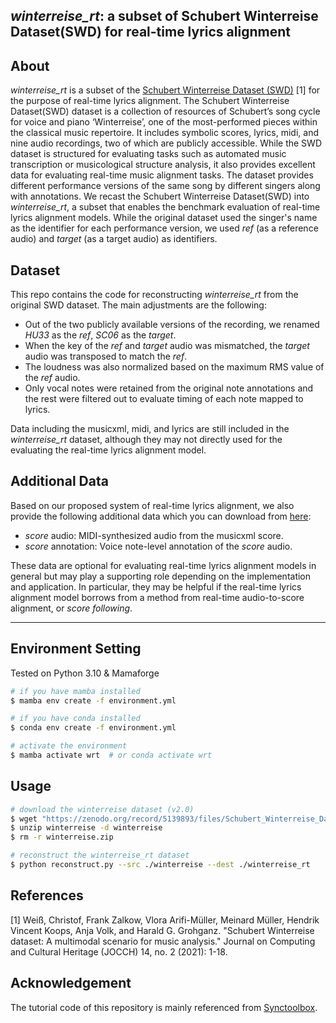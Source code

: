 ## *winterreise_rt*: a subset of Schubert Winterreise Dataset(SWD) for real-time lyrics alignment

## About
*winterreise_rt* is a subset of the [Schubert Winterreise Dataset (SWD)](https://zenodo.org/record/4122060) [1] for the purpose of real-time lyrics alignment.
The Schubert Winterreise Dataset(SWD) dataset is a collection of resources of Schubert’s song cycle for voice and piano ‘Winterreise’, one of the most-performed pieces within the classical music repertoire.
It includes symbolic scores, lyrics, midi, and nine audio recordings, two of which are publicly accessible. 
While the SWD dataset is structured for evaluating tasks such as automated music transcription or musicological structure analysis, it also provides excellent data for evaluating real-time music alignment tasks.
The dataset provides different performance versions of the same song by different singers along with annotations.
We recast the Schubert Winterreise Dataset(SWD) into *winterreise_rt*, a subset that enables the benchmark evaluation of real-time lyrics alignment models.
While the original dataset used the singer's name as the identifier for each performance version, we used *ref* (as a reference audio) and *target* (as a target audio) as identifiers.

## Dataset

This repo contains the code for reconstructing *winterreise_rt* from the original SWD dataset.
The main adjustments are the following:

- Out of the two publicly available versions of the recording, we renamed *HU33* as the *ref*, *SC06* as the *target*.
- When the key of the *ref* and *target* audio was mismatched, the *target* audio was transposed to match the *ref*. 
- The loudness was also normalized based on the maximum RMS value of the *ref* audio. 
- Only vocal notes were retained from the original note annotations and the rest were filtered out to evaluate timing of each note mapped to lyrics.

Data including the musicxml, midi, and lyrics are still included in the *winterreise_rt* dataset, although they may not directly used for the evaluating the real-time lyrics alignment model.

## Additional Data

Based on our proposed system of real-time lyrics alignment, we also provide the following additional data which you can download from [here](https://github.com/laurenceyoon/winterreise_rt/releases/tag/0.0.1):

- *score* audio: MIDI-synthesized audio from the musicxml score.
- *score* annotation: Voice note-level annotation of the *score* audio.

These data are optional for evaluating real-time lyrics alignment models in general but may play a supporting role depending on the implementation and application. 
In particular, they may be helpful if the real-time lyrics alignment model borrows from a method from real-time audio-to-score alignment, or *score following*.

---

## Environment Setting

Tested on Python 3.10 & Mamaforge

```bash
# if you have mamba installed
$ mamba env create -f environment.yml

# if you have conda installed
$ conda env create -f environment.yml

# activate the environment
$ mamba activate wrt  # or conda activate wrt
```

## Usage

```bash
# download the winterreise dataset (v2.0)
$ wget "https://zenodo.org/record/5139893/files/Schubert_Winterreise_Dataset_v2-0.zip?download=1" -O winterreise.zip
$ unzip winterreise -d winterreise
$ rm -r winterreise.zip

# reconstruct the winterreise_rt dataset
$ python reconstruct.py --src ./winterreise --dest ./winterreise_rt
```

## References

[1] Weiß, Christof, Frank Zalkow, Vlora Arifi-Müller, Meinard Müller, Hendrik Vincent Koops, Anja Volk, and Harald G. Grohganz. "Schubert Winterreise dataset: A multimodal scenario for music analysis." Journal on Computing and Cultural Heritage (JOCCH) 14, no. 2 (2021): 1-18.

## Acknowledgement

The tutorial code of this repository is mainly referenced from [Synctoolbox](https://github.com/meinardmueller/synctoolbox).
